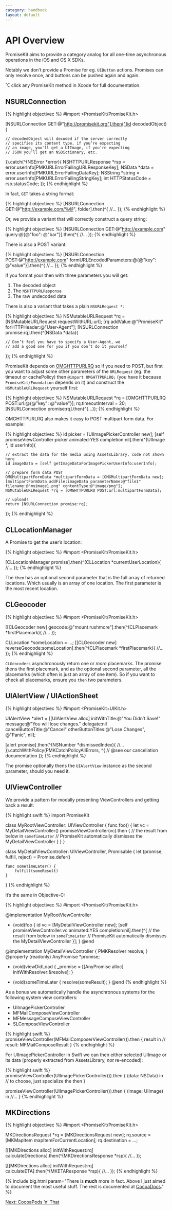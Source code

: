 ```yaml
---
category: handbook
layout: default
---
```


# API Overview

PromiseKit aims to provide a category analog for all one-time asynchronous operations in the iOS and OS X SDKs.

Notably we don’t provide a Promise for eg. `UIButton` actions. Promises can only resolve once, and buttons can be pushed again and again.

⌥ click any PromiseKit method in Xcode for full documentation.


## NSURLConnection

{% highlight objectivec %}
#import <PromiseKit/PromiseKit.h>

[NSURLConnection GET:@"http://promisekit.org"].then(^(id decodedObject){

    // decodedObject will decoded if the server correctly
    // specifies its content type, if you’re expecting
    // an image, you'll get a UIImage, if you’re expecting
    // JSON you’ll get an NSDictionary, etc.
    
}).catch(^(NSError *error){
    NSHTTPURLResponse *rsp = error.userInfo[PMKURLErrorFailingURLResponseKey];
    NSData *data = error.userInfo[PMKURLErrorFailingDataKey];
    NSString *string = error.userInfo[PMKURLErrorFailingStringKey];
    int HTTPStatusCode = rsp.statusCode;
});
{% endhighlight %}

In fact, `GET` takes a string format:

{% highlight objectivec %}
[NSURLConnection GET:@"http://example.com/%@", folder].then(^{
    //…
});
{% endhighlight %}

Or, we provide a variant that will correctly construct a query string:

{% highlight objectivec %}
[NSURLConnection GET:@"http://example.com" query:@{@"foo": @"bar"}].then(^{
    //…
});
{% endhighlight %}

There is also a POST variant:

{% highlight objectivec %}
[NSURLConnection POST:@"http://example.com" formURLEncodedParameters:@{@"key": @"value"}].then(^{
    //…
});
{% endhighlight %}

If you format your then with three parameters you will get:

 1. The decoded object
 2. The `NSHTTPURLResponse`
 3. The raw undecoded data

There is also a variant that takes a plain `NSURLRequest *`:

{% highlight objectivec %}
NSMutableURLRequest *rq = [NSMutableURLRequest requestWithURL:url];
[rq addValue:@"PromiseKit" forHTTPHeader:@"User-Agent"];
[NSURLConnection promise:rq].then(^(NSData *data){

    // Don’t feel you have to specify a User-Agent, we
    // add a good one for you if you don’t do it yourself
});
{% endhighlight %}

PromiseKit depends on [OMGHTTPURLRQ](https://github.com/mxcl/OMHGTTPURLRQ) so if you need to POST, but first you want to adjust some other parameters of the `URLRequest` (eg. the timeout or cachePolicy) then `@import OMGHTTPURLRQ;` (you have it because `PromiseKit/Foundation` depends on it) and construct the `NSMutableURLRequest` yourself first:

{% highlight objectivec %}
NSMutableURLRequest *rq = [OMGHTTPURLRQ POST:url:@{@"key": @"value"}];
rq.timeoutInterval = 20;
[NSURLConnection promise:rq].then(^{…});
{% endhighlight %}

OMGHTTPURLRQ also makes it easy to POST multipart form data. For example:

{% highlight objectivec %}
id picker = [UIImagePickerController new];
[self promiseViewController:picker animated:YES completion:nil].then(^(UIImage *, id userInfo){
    
    // extract the data for the media using AssetsLibrary, code not shown here
    id imageData = [self getImageDataForImagePickerUserInfo:userInfo];

    // prepare form data POST
    OMGMultipartFormData *multipartFormData = [OMGMultipartFormData new];
    [multipartFormData addFile:imageData parameterName:@"file1" filename:@"myimage1.png" contentType:@"image/png"];
    NSMutableURLRequest *rq = [OMGHTTPURLRQ POST:url:multipartFormData];

    // upload!
    return [NSURLConnection promise:rq];
});
{% endhighlight %}



## CLLocationManager

A Promise to get the user’s location:

{% highlight objectivec %}
#import <PromiseKit/PromiseKit.h>

[CLLocationManager promise].then(^(CLLocation *currentUserLocation){
    //…
});
{% endhighlight %}

The `then` has an optional second parameter that is the full array of returned locations. Which usually is an array of one location. The first parameter is the most recent location.


## CLGeocoder

{% highlight objectivec %}
#import <PromiseKit/PromiseKit.h>

[[CLGeocoder new] geocode:@"mount rushmore"].then(^(CLPlacemark *firstPlacemark){
    //…
});

CLLocation *someLocation = …;
[[CLGeocoder new] reverseGeocode:someLocation].then(^(CLPlacemark *firstPlacemark){
    //…
});
{% endhighlight %}

`CLGeocoders` asynchronously return one or *more* placemarks. The promise thens the first placemark, and as the optional second parameter, all the placemarks (which often is just an array of one item). So if you want to check all placemarks, ensure you `then` two parameters.


## UIAlertView / UIActionSheet

{% highlight objectivec %}
#import <PromiseKit+UIKit.h>

UIAlertView *alert = [[UIAlertView alloc] initWithTitle:@"You Didn’t Save!"
                      message:@"You will lose changes."
                     delegate:nil
            cancelButtonTitle:@"Cancel"
            otherButtonTitles:@"Lose Changes", @"Panic", nil];

[alert promise].then(^(NSNumber *dismissedIndex){
    //…
}).catchWithPolicy(PMKCatchPolicyAllErrors, ^{
    // @see our cancellation documentation
});
{% endhighlight %}

The promise optionally thens the `UIAlertView` instance as the second parameter, should you need it.


## UIViewController

We provide a pattern for modally presenting ViewControllers and getting back a result:

{% highlight swift %}
import PromiseKit

class MyRootViewController: UIViewController {
    func foo() {
        let vc = MyDetailViewController()
        promiseViewController(vc).then {
            // the result from below in `someTimeLater`
            // PromiseKit automatically dismisses the MyDetailViewController
        }
    }
}

class MyDetailViewController: UIViewController, Promisable {
    let (promise, fulfill, reject) = Promise<String>.defer()

    func someTimeLater() {
        fulfill(someResult)
    }
}
{% endhighlight %}

It’s the same in Objective-C:

{% highlight objectivec %}
#import <PromiseKit/PromiseKit.h>

@implementation MyRootViewController
- (void)foo {
    id vc = [MyDetailViewController new];
    [self promiseViewController:vc animated:YES completion:nil].then(^{
        // the result from below in `someTimeLater`
        // PromiseKit automatically dismisses the MyDetailViewController
    }];
}
@end

@implementation MyDetailViewController {
    PMKResolver resolve;
}
@property (readonly) AnyPromise *promise;

- (void)viewDidLoad {
    _promise = [[AnyPromise alloc] initWithResolver:&resolve];
}

- (void)someTimeLater {
    resolve(someResult);
}
@end
{% endhighlight %}

As a bonus we automatically handle the asynchronous systems for the following system view controllers:

* UIImagePickerController
* MFMailComposeViewController
* MFMessageComposeViewController
* SLComposeViewController

{% highlight swift %}
promiseViewController(MFMailComposerViewController()).then { result in
    // result: MFMailComposeResult
}
{% endhighlight %}

For UIImagePickerController in Swift we can then either selected UIImage or its data (properly extracted from AssetsLibrary, *not* re-encoded):

{% highlight swift %}
promiseViewController(UIImagePickerController()).then { (data: NSData) in
    // to choose, just specialize the then
}

promiseViewController(UIImagePickerController()).then { (image: UIImage) in
    //…
}
{% endhighlight %}


## MKDirections

{% highlight objectivec %}
#import <PromiseKit/PromiseKit.h>

MKDirectionsRequest *rq = [MKDirectionsRequest new];
rq.source = [MKMapItem mapItemForCurrentLocation];
rq.destination = …;

[[[MKDirections alloc] initWithRequest:rq] calculateDirections].then(^(MKDirectionsResponse *rsp){
    //…
});

[[[MKDirections alloc] initWithRequest:rq] calculateETA].then(^(MKETAResponse *rsp){
    //…
});
{% endhighlight %}


{% include big.html param="There is <b>much</b> more in fact. Above I just aimed to document the most useful stuff. The rest is documented at <a href='http://cocoadocs.org/docsets/PromiseKit'>CocoaDocs</a>." %}

<div><a class="pagination" href="/cocoapods">Next: CocoaPods ’n’ That</a></div>
